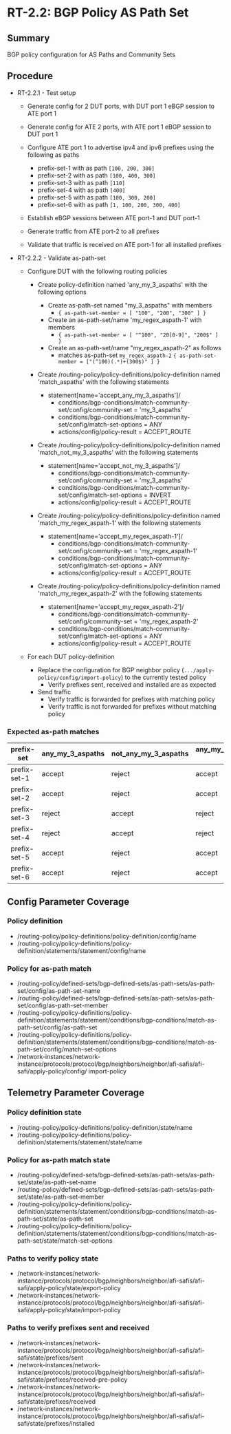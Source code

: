 # RT-2.2: BGP Policy AS Path Set

## Summary

BGP policy configuration for AS Paths and Community Sets

## Procedure

* RT-2.2.1 - Test setup
  * Generate config for 2 DUT ports, with DUT port 1 eBGP session to ATE port 1

  * Generate config for ATE 2 ports, with ATE port 1 eBGP session to DUT port 1

  * Configure ATE port 1 to advertise ipv4 and ipv6 prefixes using the following as paths
    * prefix-set-1 with as path `[100, 200, 300]`
    * prefix-set-2 with as path `[100, 400, 300]`
    * prefix-set-3 with as path `[110]`
    * prefix-set-4 with as path `[400]`
    * prefix-set-5 with as path `[100, 300, 200]`
    * prefix-set-6 with as path `[1, 100, 200, 300, 400]`

  * Establish eBGP sessions between ATE port-1 and DUT port-1
  * Generate traffic from ATE port-2 to all prefixes
  * Validate that traffic is received on ATE port-1 for all installed prefixes

* RT-2.2.2 - Validate as-path-set
  * Configure DUT with the following routing policies
    * Create policy-definition named 'any_my_3_aspaths' with the following options
      * Create as-path-set named "my_3_aspaths" with members
        * `{ as-path-set-member = [ "100", "200", "300" ] }`
      * Create an as-path-set/name 'my_regex_aspath-1' with members
        * `{ as-path-set-member = [ "^100", "20[0-9]", "200$" ] }`
      * Create an as-path-set/name "my_regex_aspath-2" as follows
        * matches as-path-set `my_regex_aspath-2` `{ as-path-set-member = ["(^100)(.*)+(300$)" ] }`

    * Create /routing-policy/policy-definitions/policy-definition named 'match_aspaths' with the following statements
      * statement[name='accept_any_my_3_aspaths']/
        * conditions/bgp-conditions/match-community-set/config/community-set = 'my_3_aspaths'
        * conditions/bgp-conditions/match-community-set/config/match-set-options = ANY
        * actions/config/policy-result = ACCEPT_ROUTE

    * Create /routing-policy/policy-definitions/policy-definition named 'match_not_my_3_aspaths' with the following statements
      * statement[name='accept_not_my_3_aspaths']/
        * conditions/bgp-conditions/match-community-set/config/community-set = 'my_3_aspaths'
        * conditions/bgp-conditions/match-community-set/config/match-set-options = INVERT
        * actions/config/policy-result = ACCEPT_ROUTE

    * Create /routing-policy/policy-definitions/policy-definition named 'match_my_regex_aspath-1' with the following statements
      * statement[name='accept_my_regex_aspath-1']/
        * conditions/bgp-conditions/match-community-set/config/community-set = 'my_regex_aspath-1'
        * conditions/bgp-conditions/match-community-set/config/match-set-options = ANY
        * actions/config/policy-result = ACCEPT_ROUTE

    * Create /routing-policy/policy-definitions/policy-definition named 'match_my_regex_aspath-2' with the following statements
      * statement[name='accept_my_regex_aspath-2']/
        * conditions/bgp-conditions/match-community-set/config/community-set = 'my_regex_aspath-2'
        * conditions/bgp-conditions/match-community-set/config/match-set-options = ANY
        * actions/config/policy-result = ACCEPT_ROUTE

  * For each DUT policy-definition
    * Replace the configuration for BGP neighbor policy (`.../apply-policy/config/import-policy`) to the currently tested policy
      * Verify prefixes sent, received and installed are as expected
    * Send traffic
      * Verify traffic is forwarded for prefixes with matching policy
      * Verify traffic is not forwarded for prefixes without matching policy

### Expected as-path matches

| prefix-set   | any_my_3_aspaths |  not_any_my_3_aspaths | any_my_regex_aspath-1 | any_my_regex_aspath-2 |
| ------------ | ---------------- |  -------------------- | --------------------- | --------------------- |
| prefix-set-1 | accept           |  reject               | accept                | accept                |
| prefix-set-2 | accept           |  reject               | accept                | accept                |
| prefix-set-3 | reject           |  accept               | reject                | reject                |
| prefix-set-4 | reject           |  accept               | reject                | reject                |
| prefix-set-5 | accept           |  reject               | accept                | reject                |
| prefix-set-6 | accept           |  reject               | accept                | reject                |

## Config Parameter Coverage

### Policy definition

* /routing-policy/policy-definitions/policy-definition/config/name
* /routing-policy/policy-definitions/policy-definition/statements/statement/config/name

### Policy for as-path match

* /routing-policy/defined-sets/bgp-defined-sets/as-path-sets/as-path-set/config/as-path-set-name
* /routing-policy/defined-sets/bgp-defined-sets/as-path-sets/as-path-set/config/as-path-set-member
* /routing-policy/policy-definitions/policy-definition/statements/statement/conditions/bgp-conditions/match-as-path-set/config/as-path-set
* /routing-policy/policy-definitions/policy-definition/statements/statement/conditions/bgp-conditions/match-as-path-set/config/match-set-options
* /network-instances/network-instance/protocols/protocol/bgp/neighbors/neighbor/afi-safis/afi-safi/apply-policy/config/
import-policy

## Telemetry Parameter Coverage

### Policy definition state

* /routing-policy/policy-definitions/policy-definition/state/name
* /routing-policy/policy-definitions/policy-definition/statements/statement/state/name

### Policy for as-path match state

* /routing-policy/defined-sets/bgp-defined-sets/as-path-sets/as-path-set/state/as-path-set-name
* /routing-policy/defined-sets/bgp-defined-sets/as-path-sets/as-path-set/state/as-path-set-member
* /routing-policy/policy-definitions/policy-definition/statements/statement/conditions/bgp-conditions/match-as-path-set/state/as-path-set
* /routing-policy/policy-definitions/policy-definition/statements/statement/conditions/bgp-conditions/match-as-path-set/state/match-set-options

### Paths to verify policy state

* /network-instances/network-instance/protocols/protocol/bgp/neighbors/neighbor/afi-safis/afi-safi/apply-policy/state/export-policy
* /network-instances/network-instance/protocols/protocol/bgp/neighbors/neighbor/afi-safis/afi-safi/apply-policy/state/import-policy

### Paths to verify prefixes sent and received

* /network-instances/network-instance/protocols/protocol/bgp/neighbors/neighbor/afi-safis/afi-safi/state/prefixes/sent
* /network-instances/network-instance/protocols/protocol/bgp/neighbors/neighbor/afi-safis/afi-safi/state/prefixes/received-pre-policy
* /network-instances/network-instance/protocols/protocol/bgp/neighbors/neighbor/afi-safis/afi-safi/state/prefixes/received
* /network-instances/network-instance/protocols/protocol/bgp/neighbors/neighbor/afi-safis/afi-safi/state/prefixes/installed
